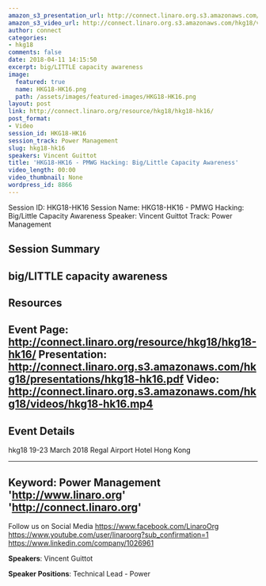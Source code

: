 ```yaml
---
amazon_s3_presentation_url: http://connect.linaro.org.s3.amazonaws.com/hkg18/presentations/hkg18-hk16.pdf
amazon_s3_video_url: http://connect.linaro.org.s3.amazonaws.com/hkg18/videos/hkg18-hk16.mp4
author: connect
categories:
- hkg18
comments: false
date: 2018-04-11 14:15:50
excerpt: big/LITTLE capacity awareness
image:
  featured: true
  name: HKG18-HK16.png
  path: /assets/images/featured-images/HKG18-HK16.png
layout: post
link: http://connect.linaro.org/resource/hkg18/hkg18-hk16/
post_format:
- Video
session_id: HKG18-HK16
session_track: Power Management
slug: hkg18-hk16
speakers: Vincent Guittot
title: 'HKG18-HK16 - PMWG Hacking: Big/Little Capacity Awareness'
video_length: 00:00
video_thumbnail: None
wordpress_id: 8866
---
```


Session ID: HKG18-HK16
Session Name: HKG18-HK16 - PMWG Hacking: Big/Little Capacity Awareness
Speaker: Vincent Guittot
Track: Power Management


## Session Summary
big/LITTLE capacity awareness
---------------------------------------------------
## Resources
Event Page: http://connect.linaro.org/resource/hkg18/hkg18-hk16/
Presentation: http://connect.linaro.org.s3.amazonaws.com/hkg18/presentations/hkg18-hk16.pdf
Video: http://connect.linaro.org.s3.amazonaws.com/hkg18/videos/hkg18-hk16.mp4
 ---------------------------------------------------
## Event Details
hkg18
19-23 March 2018 
Regal Airport Hotel Hong Kong

---------------------------------------------------
Keyword: Power Management
'http://www.linaro.org'
'http://connect.linaro.org'
---------------------------------------------------
Follow us on Social Media
https://www.facebook.com/LinaroOrg
https://www.youtube.com/user/linaroorg?sub_confirmation=1
https://www.linkedin.com/company/1026961

**Speakers**: Vincent Guittot

**Speaker Positions**: Technical Lead - Power